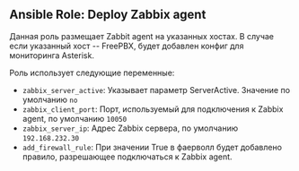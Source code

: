Ansible Role: Deploy Zabbix agent
---

Данная роль размещает Zabbit agent на указанных хостах. В случае если указанный хост -- FreePBX, будет добавлен конфиг для мониторинга Asterisk.

Роль использует следующие переменные:

- `zabbix_server_active`: Указывает параметр ServerActive. Значение по умолчанию `no`
- `zabbix_client_port`: Порт, используемый для подключения к Zabbix agent, по умолчанию `10050`
- `zabbix_server_ip`: Адрес Zabbix сервера, по умолчанию `192.168.232.30`
- `add_firewall_rule`: При значении True в фаерволл будет добавлено правило, разрешающее подключаться к Zabbix agent.
